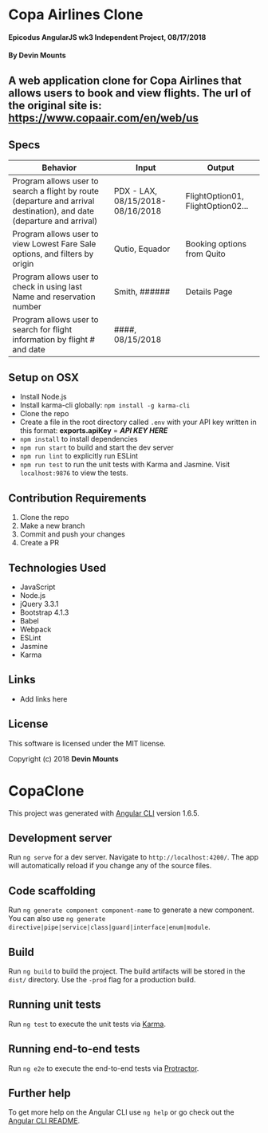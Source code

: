 # Copa Airlines Clone

#### Epicodus AngularJS wk3 Independent Project, 08/17/2018

#### By Devin Mounts

## A web application clone for Copa Airlines that allows users to book and view flights. The url of the original site is: https://www.copaair.com/en/web/us


## Specs

| Behavior | Input | Output |
|----------|-------|--------|
| Program allows user to search a flight by route (departure and arrival destination), and date (departure and arrival) |PDX - LAX, 08/15/2018-08/16/2018| FlightOption01, FlightOption02... |
| Program allows user to view Lowest Fare Sale options, and filters by origin | Qutio, Equador | Booking options from Quito  |
| Program allows user to check in using last Name and reservation number | Smith, ###### | Details Page |
| Program allows user to search for flight information by flight # and date | ####, 08/15/2018 |  |


## Setup on OSX

* Install Node.js
* Install karma-cli globally: `npm install -g karma-cli`
* Clone the repo
* Create a file in the root directory called `.env` with your API key written in this format: **exports.apiKey** = **_API KEY HERE_**
* `npm install` to install dependencies
* `npm run start` to build and start the dev server
* `npm run lint` to explicitly run ESLint
* `npm run test` to run the unit tests with Karma and Jasmine. Visit `localhost:9876` to view the tests.

## Contribution Requirements

1. Clone the repo
1. Make a new branch
1. Commit and push your changes
1. Create a PR

## Technologies Used

* JavaScript
* Node.js
* jQuery 3.3.1
* Bootstrap 4.1.3
* Babel
* Webpack
* ESLint
* Jasmine
* Karma

## Links

* Add links here

## License

This software is licensed under the MIT license.

Copyright (c) 2018 **Devin Mounts**


# CopaClone

This project was generated with [Angular CLI](https://github.com/angular/angular-cli) version 1.6.5.

## Development server

Run `ng serve` for a dev server. Navigate to `http://localhost:4200/`. The app will automatically reload if you change any of the source files.

## Code scaffolding

Run `ng generate component component-name` to generate a new component. You can also use `ng generate directive|pipe|service|class|guard|interface|enum|module`.

## Build

Run `ng build` to build the project. The build artifacts will be stored in the `dist/` directory. Use the `-prod` flag for a production build.

## Running unit tests

Run `ng test` to execute the unit tests via [Karma](https://karma-runner.github.io).

## Running end-to-end tests

Run `ng e2e` to execute the end-to-end tests via [Protractor](http://www.protractortest.org/).

## Further help

To get more help on the Angular CLI use `ng help` or go check out the [Angular CLI README](https://github.com/angular/angular-cli/blob/master/README.md).
